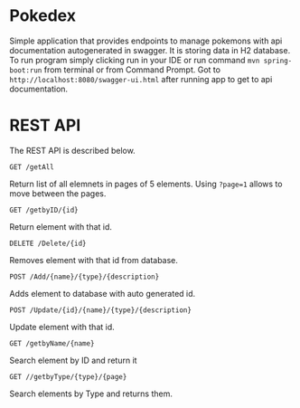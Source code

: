 # Pokedex
Simple application that provides endpoints to manage pokemons with api documentation autogenerated in swagger. It is storing data in H2 database. To run program simply clicking run in your IDE or run command `mvn spring-boot:run` from terminal or from Command Prompt. Got to `http://localhost:8080/swagger-ui.html` after running app to get to api documentation.

# REST API

The REST API is described below.

`GET /getAll`

Return list of all elemnets in pages of 5 elements. Using `?page=1` allows to move between the pages.

`GET /getbyID/{id}`

Return element with that id.

`DELETE /Delete/{id}`

Removes element with that id from database.

`POST /Add/{name}/{type}/{description}`

Adds element to database with auto generated id.

`POST /Update/{id}/{name}/{type}/{description}`

Update element with that id.

`GET /getbyName/{name}`

Search element by ID and return it

`GET //getbyType/{type}/{page}`

Search elements by Type and returns them.
